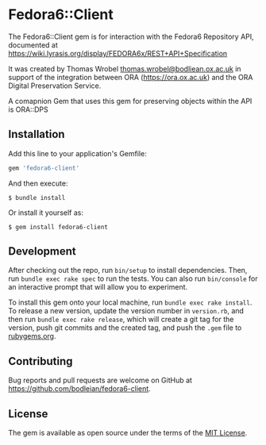 # Fedora6::Client

The Fedora6::Client gem is for interaction with the Fedora6 Repository API, documented at https://wiki.lyrasis.org/display/FEDORA6x/REST+API+Specification

It was created by Thomas Wrobel <thomas.wrobel@bodliean.ox.ac.uk> in support of the integration between ORA (https://ora.ox.ac.uk) and the ORA Digital Preservation Service.

A comapnion Gem that uses this gem for preserving objects within the API is ORA::DPS

## Installation

Add this line to your application's Gemfile:

```ruby
gem 'fedora6-client'
```

And then execute:

    $ bundle install

Or install it yourself as:

    $ gem install fedora6-client

## Development

After checking out the repo, run `bin/setup` to install dependencies. Then, run `bundle exec rake spec` to run the tests. You can also run `bin/console` for an interactive prompt that will allow you to experiment.

To install this gem onto your local machine, run `bundle exec rake install`. To release a new version, update the version number in `version.rb`, and then run `bundle exec rake release`, which will create a git tag for the version, push git commits and the created tag, and push the `.gem` file to [rubygems.org](https://rubygems.org).

## Contributing

Bug reports and pull requests are welcome on GitHub at https://github.com/bodleian/fedora6-client.

## License

The gem is available as open source under the terms of the [MIT License](https://opensource.org/licenses/MIT).

